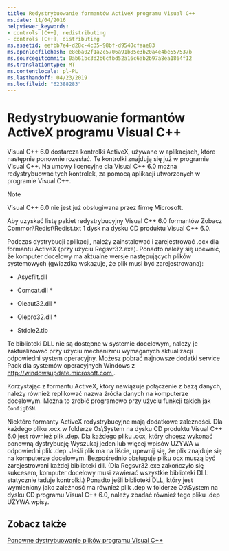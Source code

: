 ```yaml
---
title: Redystrybuowanie formantów ActiveX programu Visual C++
ms.date: 11/04/2016
helpviewer_keywords:
- controls [C++], redistributing
- controls [C++], distributing
ms.assetid: eefbb7e4-d28c-4c35-98bf-d9540cfaae83
ms.openlocfilehash: e8eba02f1a2c5706a91b85e3b20a4e4be557537b
ms.sourcegitcommit: 0ab61bc3d2b6cfbd52a16c6ab2b97a8ea1864f12
ms.translationtype: MT
ms.contentlocale: pl-PL
ms.lasthandoff: 04/23/2019
ms.locfileid: "62388283"
---
```

# <a name="redistributing-visual-c-activex-controls"></a>Redystrybuowanie formantów ActiveX programu Visual C++

Visual C++ 6.0 dostarcza kontrolki ActiveX, używane w aplikacjach, które następnie ponownie rozesłać. Te kontrolki znajdują się już w programie Visual C++. Na umowy licencyjne dla Visual C++ 6.0 można redystrybuować tych kontrolek, za pomocą aplikacji utworzonych w programie Visual C++.

> [!NOTE]
>  Visual C++ 6.0 nie jest już obsługiwana przez firmę Microsoft.

Aby uzyskać listę pakiet redystrybucyjny Visual C++ 6.0 formantów Zobacz Common\Redist\Redist.txt 1 dysk na dysku CD produktu Visual C++ 6.0.

Podczas dystrybucji aplikacji, należy zainstalować i zarejestrować .ocx dla formantu ActiveX (przy użyciu Regsvr32.exe). Ponadto należy się upewnić, że komputer docelowy ma aktualne wersje następujących plików systemowych (gwiazdka wskazuje, że plik musi być zarejestrowana):

- Asycfilt.dll

- Comcat.dll \*

- Oleaut32.dll \*

- Olepro32.dll \*

- Stdole2.tlb

Te biblioteki DLL nie są dostępne w systemie docelowym, należy je zaktualizować przy użyciu mechanizmu wymaganych aktualizacji odpowiedni system operacyjny. Możesz pobrać najnowsze dodatki service Pack dla systemów operacyjnych Windows z [ http://windowsupdate.microsoft.com ](https://windowsupdate.microsoft.com).

Korzystając z formantu ActiveX, który nawiązuje połączenie z bazą danych, należy również replikować nazwa źródła danych na komputerze docelowym. Można to zrobić programowo przy użyciu funkcji takich jak `ConfigDSN`.

Niektóre formanty ActiveX redystrybucyjne mają dodatkowe zależności. Dla każdego pliku .ocx w folderze Os\System na dysku CD produktu Visual C++ 6.0 jest również plik .dep. Dla każdego pliku .ocx, który chcesz wykonać ponowną dystrybucję Wyszukaj jeden lub więcej wpisów UŻYWA w odpowiedni plik .dep. Jeśli plik ma na liście, upewnij się, że plik znajduje się na komputerze docelowym. Bezpośrednio obsługuje pliku ocx muszą być zarejestrowani każdej biblioteki dll. (Dla Regsvr32.exe zakończyło się sukcesem, komputer docelowy musi zawierać wszystkie biblioteki DLL statycznie ładuje kontrolki.) Ponadto jeśli biblioteki DLL, który jest wymieniony jako zależność ma również plik .dep w folderze Os\System na dysku CD programu Visual C++ 6.0, należy zbadać również tego pliku .dep UŻYWA wpisy.

## <a name="see-also"></a>Zobacz także

[Ponowne dystrybuowanie plików programu Visual C++](redistributing-visual-cpp-files.md)

